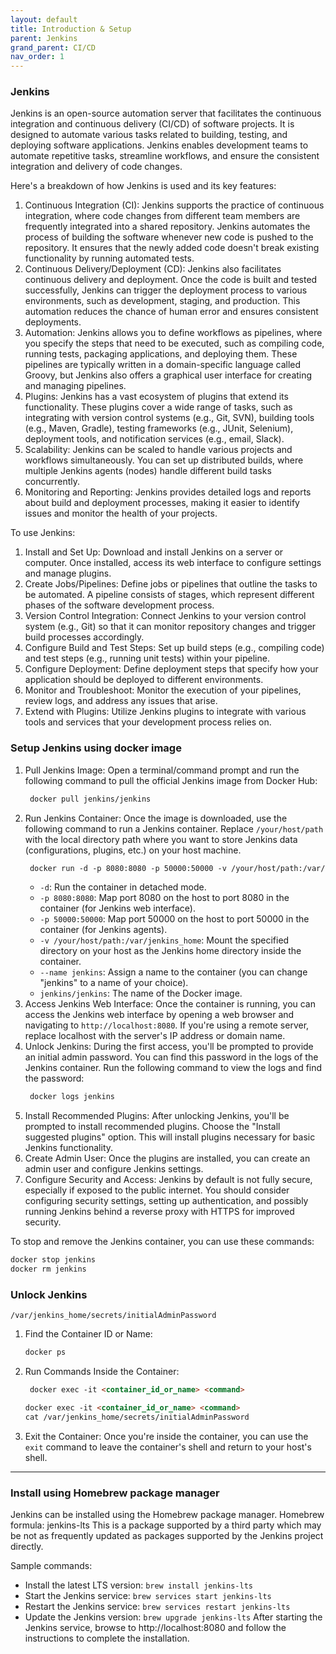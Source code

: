 ```yaml
---
layout: default
title: Introduction & Setup
parent: Jenkins
grand_parent: CI/CD
nav_order: 1
---
```

### Jenkins
Jenkins is an open-source automation server that facilitates the continuous integration and continuous delivery (CI/CD) of software projects. It is designed to automate various tasks related to building, testing, and deploying software applications. Jenkins enables development teams to automate repetitive tasks, streamline workflows, and ensure the consistent integration and delivery of code changes.

Here's a breakdown of how Jenkins is used and its key features:

1. Continuous Integration (CI): Jenkins supports the practice of continuous integration, where code changes from different team members are frequently integrated into a shared repository. Jenkins automates the process of building the software whenever new code is pushed to the repository. It ensures that the newly added code doesn't break existing functionality by running automated tests.
2. Continuous Delivery/Deployment (CD): Jenkins also facilitates continuous delivery and deployment. Once the code is built and tested successfully, Jenkins can trigger the deployment process to various environments, such as development, staging, and production. This automation reduces the chance of human error and ensures consistent deployments.
3. Automation: Jenkins allows you to define workflows as pipelines, where you specify the steps that need to be executed, such as compiling code, running tests, packaging applications, and deploying them. These pipelines are typically written in a domain-specific language called Groovy, but Jenkins also offers a graphical user interface for creating and managing pipelines.
4. Plugins: Jenkins has a vast ecosystem of plugins that extend its functionality. These plugins cover a wide range of tasks, such as integrating with version control systems (e.g., Git, SVN), building tools (e.g., Maven, Gradle), testing frameworks (e.g., JUnit, Selenium), deployment tools, and notification services (e.g., email, Slack).
5. Scalability: Jenkins can be scaled to handle various projects and workflows simultaneously. You can set up distributed builds, where multiple Jenkins agents (nodes) handle different build tasks concurrently.
6. Monitoring and Reporting: Jenkins provides detailed logs and reports about build and deployment processes, making it easier to identify issues and monitor the health of your projects.

To use Jenkins:
1. Install and Set Up: Download and install Jenkins on a server or computer. Once installed, access its web interface to configure settings and manage plugins.
2. Create Jobs/Pipelines: Define jobs or pipelines that outline the tasks to be automated. A pipeline consists of stages, which represent different phases of the software development process.
3. Version Control Integration: Connect Jenkins to your version control system (e.g., Git) so that it can monitor repository changes and trigger build processes accordingly.
4. Configure Build and Test Steps: Set up build steps (e.g., compiling code) and test steps (e.g., running unit tests) within your pipeline.
5. Configure Deployment: Define deployment steps that specify how your application should be deployed to different environments.
6. Monitor and Troubleshoot: Monitor the execution of your pipelines, review logs, and address any issues that arise.
7. Extend with Plugins: Utilize Jenkins plugins to integrate with various tools and services that your development process relies on.


### Setup Jenkins using docker image
1. Pull Jenkins Image: Open a terminal/command prompt and run the following command to pull the official Jenkins image from Docker Hub:
   ```markdown
    docker pull jenkins/jenkins
   ```
2. Run Jenkins Container: Once the image is downloaded, use the following command to run a Jenkins container. Replace `/your/host/path` with the local directory path where you want to store Jenkins data (configurations, plugins, etc.) on your host machine.   
    ```markdown
     docker run -d -p 8080:8080 -p 50000:50000 -v /your/host/path:/var/jenkins_home --name jenkins jenkins/jenkins
    ```
   * `-d`: Run the container in detached mode.
   * `-p 8080:8080`: Map port 8080 on the host to port 8080 in the container (for Jenkins web interface).
   * `-p 50000:50000`: Map port 50000 on the host to port 50000 in the container (for Jenkins agents).
   * `-v /your/host/path:/var/jenkins_home`: Mount the specified directory on your host as the Jenkins home directory inside the container.
   * `--name jenkins`: Assign a name to the container (you can change "jenkins" to a name of your choice).
   * `jenkins/jenkins`: The name of the Docker image.
3. Access Jenkins Web Interface: Once the container is running, you can access the Jenkins web interface by opening a web browser and navigating to `http://localhost:8080`. If you're using a remote server, replace localhost with the server's IP address or domain name.
4. Unlock Jenkins: During the first access, you'll be prompted to provide an initial admin password. You can find this password in the logs of the Jenkins container. Run the following command to view the logs and find the password:
   ```markdown
    docker logs jenkins
    ``` 
5. Install Recommended Plugins: After unlocking Jenkins, you'll be prompted to install recommended plugins. Choose the "Install suggested plugins" option. This will install plugins necessary for basic Jenkins functionality.
6. Create Admin User: Once the plugins are installed, you can create an admin user and configure Jenkins settings.
7. Configure Security and Access: Jenkins by default is not fully secure, especially if exposed to the public internet. You should consider configuring security settings, setting up authentication, and possibly running Jenkins behind a reverse proxy with HTTPS for improved security.


To stop and remove the Jenkins container, you can use these commands:
```markdown
docker stop jenkins
docker rm jenkins
```

### Unlock Jenkins
`/var/jenkins_home/secrets/initialAdminPassword`
1. Find the Container ID or Name: 
    ```markdown
    docker ps
    ```
2. Run Commands Inside the Container:
   ```markdown
    docker exec -it <container_id_or_name> <command>
   ```
   ```markdown
   docker exec -it <container_id_or_name> <command>
   cat /var/jenkins_home/secrets/initialAdminPassword
   ```
3. Exit the Container: Once you're inside the container, you can use the `exit` command to leave the container's shell and return to your host's shell.  

---

### Install using Homebrew package manager
Jenkins can be installed using the Homebrew package manager. Homebrew formula: jenkins-lts This is a package supported by a third party which may be not as frequently updated as packages supported by the Jenkins project directly.

Sample commands:
* Install the latest LTS version: `brew install jenkins-lts`
* Start the Jenkins service: `brew services start jenkins-lts`
* Restart the Jenkins service: `brew services restart jenkins-lts`
* Update the Jenkins version: `brew upgrade jenkins-lts`
After starting the Jenkins service, browse to http://localhost:8080 and follow the instructions to complete the installation. 




 


